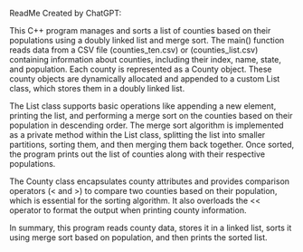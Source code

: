 ReadMe Created by ChatGPT:

This C++ program manages and sorts a list of counties based on their populations using a doubly linked list and merge sort. The main() function reads data from a CSV file (counties_ten.csv) or (counties_list.csv) containing information about counties, including their index, name, state, and population. Each county is represented as a County object. These county objects are dynamically allocated and appended to a custom List class, which stores them in a doubly linked list.

The List class supports basic operations like appending a new element, printing the list, and performing a merge sort on the counties based on their population in descending order. The merge sort algorithm is implemented as a private method within the List class, splitting the list into smaller partitions, sorting them, and then merging them back together. Once sorted, the program prints out the list of counties along with their respective populations.

The County class encapsulates county attributes and provides comparison operators (< and >) to compare two counties based on their population, which is essential for the sorting algorithm. It also overloads the << operator to format the output when printing county information.

In summary, this program reads county data, stores it in a linked list, sorts it using merge sort based on population, and then prints the sorted list.

